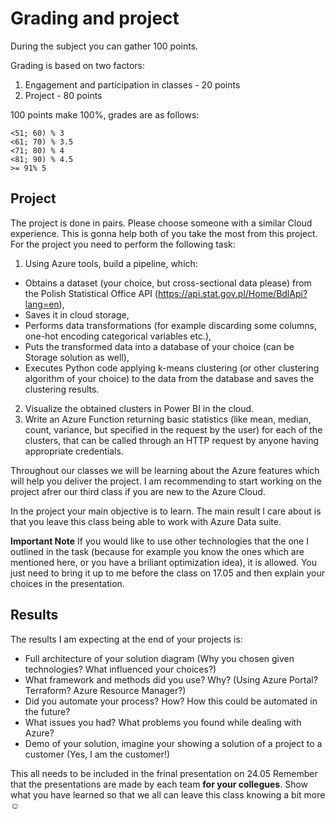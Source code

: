 # Grading and project

During the subject you can gather 100 points. 

Grading is based on two factors: 
1. Engagement and participation in classes - 20 points
2. Project - 80 points

100 points make 100%, grades are as follows:

```
<51; 60) % 3
<61; 70) % 3.5
<71; 80) % 4
<81; 90) % 4.5
>= 91% 5
```

## Project 

The project is done in pairs. Please choose someone with a similar Cloud experience. This is gonna help both of you take the most from this project. For the project you need to perform the following task:

1. Using Azure tools, build a pipeline, which:
- Obtains a dataset (your choice, but cross-sectional data please) from the Polish Statistical Office API (https://api.stat.gov.pl/Home/BdlApi?lang=en),
- Saves it in cloud storage,
- Performs data transformations (for example discarding some columns, one-hot encoding categorical variables etc.),
- Puts the transformed data into a database of your choice (can be Storage solution as well),
- Executes Python code applying k-means clustering (or other clustering algorithm of your choice) to the data from the database and saves the clustering results.
2. Visualize the obtained clusters in Power BI in the cloud.
3. Write an Azure Function returning basic statistics (like mean, median, count, variance, but specified in the request by the user) for each of the clusters, that can be called through an HTTP request by anyone having appropriate credentials.

Throughout our classes we will be learning about the Azure features which will help you deliver the project. I am recommending to start working on the project afrer our third class if you are new to the Azure Cloud. 

In the project your main objective is to learn. The main result I care about is that you leave this class being able to work with Azure Data suite.

**Important Note**
If you would like to use other technologies that the one I outlined in the task (because for example you know the ones which are mentioned here, or you have a briliant optimization idea), it is allowed. You just need to bring it up to me before the class on 17.05 and then explain your choices in the presentation.

## Results

The results I am expecting at the end of your projects is:
- Full architecture of your solution diagram (Why you chosen given technologies? What influenced your choices?)
- What framework and methods did you use? Why? (Using Azure Portal? Terraform? Azure Resource Manager?)
- Did you automate your process? How? How this could be automated in the future? 
- What issues you had? What problems you found while dealing with Azure?
- Demo of your solution, imagine your showing a solution of a project to a customer (Yes, I am the customer!)

This all needs to be included in the frinal presentation on 24.05
Remember that the presentations are made by each team **for your collegues**. Show what you have learned so that we all can leave this class knowing a bit more ☺️







